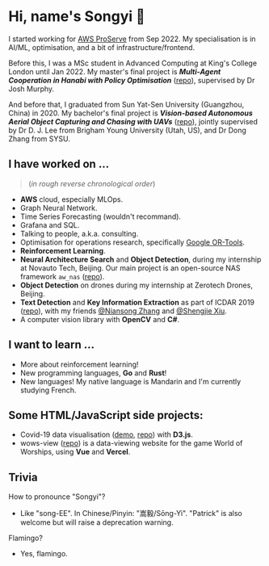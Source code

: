 # Hi, name's Songyi 🦩

I started working for [AWS ProServe](https://aws.amazon.com/professional-services/) from Sep 2022. My specialisation is in AI/ML, optimisation, and a bit of infrastructure/frontend.

Before this, I was a MSc student in Advanced Computing at King's College London until Jan 2022. My master's final project is **_Multi-Agent Cooperation in Hanabi with Policy Optimisation_** ([repo](https://github.com/patrick22414/hanabi_project)), supervised by Dr Josh Murphy.

And before that, I graduated from Sun Yat-Sen University (Guangzhou, China) in 2020. My bachelor's final project is **_Vision-based Autonomous Aerial Object Capturing and Chasing with UAVs_** ([repo](https://github.com/patrick22414/drone-projects)), jointly supervised by Dr D. J. Lee from Brigham Young University (Utah, US), and Dr Dong Zhang from SYSU.

## I have worked on ...

> (*in rough reverse chronological order*)

- **AWS** cloud, especially MLOps.
- Graph Neural Network.
- Time Series Forecasting (wouldn't recommand).
- Grafana and SQL.
- Talking to people, a.k.a. consulting.
- Optimisation for operations research, specifically [Google OR-Tools](https://developers.google.com/optimization).
- **Reinforcement Learning**.
- **Neural Architecture Search** and **Object Detection**, during my internship at Novauto Tech, Beijing. Our main project is an open-source NAS framework `aw_nas` ([repo](https://github.com/walkerning/aw_nas)).
- **Object Detection** on drones during my internship at Zerotech Drones, Beijing.
- **Text Detection** and **Key Information Extraction** as part of ICDAR 2019 ([repo](https://github.com/zzzDavid/ICDAR-2019-SROIE)), with my friends [@Niansong Zhang](https://github.com/zzzDavid) and [@Shengjie Xiu](https://github.com/Michael-Xiu).
- A computer vision library with **OpenCV** and **C#**.

## I want to learn ...

- More about reinforcement learning!
- New programming languages, **Go** and **Rust**!
- New languages! My native language is Mandarin and I'm currently studying French.

## Some HTML/JavaScript side projects:

- Covid-19 data visualisation ([demo](https://patrick22414.github.io/coursework-sdv/), [repo](https://github.com/patrick22414/coursework-sdv)) with **D3.js**.
- wows-view ([repo](https://github.com/patrick22414/wows-view)) is a data-viewing website for the game World of Worships, using **Vue** and **Vercel**.

## Trivia

How to pronounce "Songyi"?
- Like "song-EE". In Chinese/Pinyin: "嵩毅/Sōng-Yì". "Patrick" is also welcome but will raise a deprecation warning.

Flamingo?
- Yes, flamingo.
